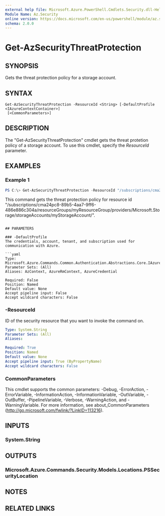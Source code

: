 ```yaml
---
external help file: Microsoft.Azure.PowerShell.Cmdlets.Security.dll-Help.xml
Module Name: Az.Security
online version: https://docs.microsoft.com/en-us/powershell/module/az.security/get-azsecuritythreatprotection
schema: 2.0.0
---
```


# Get-AzSecurityThreatProtection

## SYNOPSIS
Gets the threat protection policy for a storage account.

## SYNTAX

```
Get-AzSecurityThreatProtection -ResourceId <String> [-DefaultProfile <IAzureContextContainer>]
 [<CommonParameters>]
```

## DESCRIPTION
The "Get-AzSecurityThreatProtection" cmdlet gets the threat protetion policy of a storage account.
To use this cmdlet, specify the *ResourceId* parameter.


## EXAMPLES

### Example 1
```powershell
PS C:\> Get-AzSecurityThreatProtection -ResourceId "/subscriptions/cma24pc8-89b5-4aa7-9ff6-486e886c304a/resourceGroups/myResourceGroup/providers/Microsoft.Storage/storageAccounts/myStorageAccount/"
```

This command gets the threat protection policy for resource id "/subscriptions/cma24pc8-89b5-4aa7-9ff6-486e886c304a/resourceGroups/myResourceGroup/providers/Microsoft.Storage/storageAccounts/myStorageAccount/".
```

## PARAMETERS

### -DefaultProfile
The credentials, account, tenant, and subscription used for communication with Azure.

```yaml
Type: Microsoft.Azure.Commands.Common.Authentication.Abstractions.Core.IAzureContextContainer
Parameter Sets: (All)
Aliases: AzContext, AzureRmContext, AzureCredential

Required: False
Position: Named
Default value: None
Accept pipeline input: False
Accept wildcard characters: False
```

### -ResourceId
ID of the security resource that you want to invoke the command on.

```yaml
Type: System.String
Parameter Sets: (All)
Aliases:

Required: True
Position: Named
Default value: None
Accept pipeline input: True (ByPropertyName)
Accept wildcard characters: False
```

### CommonParameters
This cmdlet supports the common parameters: -Debug, -ErrorAction, -ErrorVariable, -InformationAction, -InformationVariable, -OutVariable, -OutBuffer, -PipelineVariable, -Verbose, -WarningAction, and -WarningVariable. For more information, see about_CommonParameters (http://go.microsoft.com/fwlink/?LinkID=113216).

## INPUTS

### System.String

## OUTPUTS

### Microsoft.Azure.Commands.Security.Models.Locations.PSSecurityLocation

## NOTES

## RELATED LINKS
